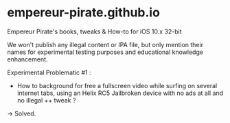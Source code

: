 # empereur-pirate.github.io
Empereur Pirate's books, tweaks &amp; How-to for iOS 10.x 32-bit

We won't publish any illegal content or IPA file, but only mention their names for experimental testing purposes and educational knowledge enhancement.


Experimental Problematic #1 :

- How to background for free a fullscreen video while surfing on several internet tabs, using an Helix RC5 Jailbroken device with no ads at all and no illegal ++ tweak ?

-> Solved.
